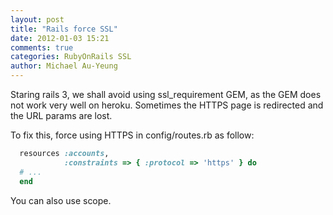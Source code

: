 ```yaml
---
layout: post
title: "Rails force SSL"
date: 2012-01-03 15:21
comments: true
categories: RubyOnRails SSL
author: Michael Au-Yeung
---
```

<p>
Staring rails 3, we shall avoid using ssl_requirement GEM, as the GEM does not work very well on heroku. 
Sometimes the HTTPS page is redirected and the URL params are lost. 

To fix this, force using HTTPS in config/routes.rb as follow: 

``` config/routes.rb 
  resources :accounts,
            :constraints => { :protocol => 'https' } do 
  # ... 
  end 
```

You can also use scope. 
</p>
